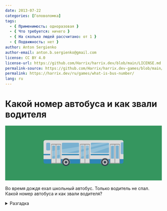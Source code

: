 ```yaml
---
date: 2013-07-22
categories: [Головоломка]
tags:
  - { Применимость: одноразовая }
  - { Что требуется: ничего }
  - { На сколько людей рассчитано: от 1 }
  - { Подвижность: нет }
author: Anton Sergienko
author-email: anton.b.sergienko@gmail.com
license: CC BY 4.0
license-url: https://github.com/Harrix/harrix.dev/blob/main/LICENSE.md
permalink-source: https://github.com/Harrix/harrix.dev-games/blob/main/what-is-bus-number/what-is-bus-number.md
permalink: https://harrix.dev/ru/games/what-is-bus-number/
lang: ru
---
```


# Какой номер автобуса и как звали водителя

![Featured image](featured-image.svg)

Во время дождя ехал школьный автобус. Только водитель не спал. Какой номер автобуса и как звали водителя?

<details>
<summary>Разгадка</summary>

Номер автобуса **мокрый**, а водителя зовут **Анатолий** (Только водитель не спал).

</details>
